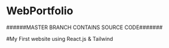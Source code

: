 # WebPortfolio





######MASTER BRANCH CONTAINS SOURCE CODE#######

#My First website using React.js & Tailwind
